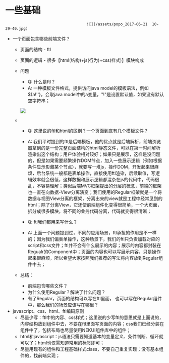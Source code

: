 # 一些基础

                                        ![](/assets/popo_2017-06-21  10-29-40.jpg)

* 一个页面包含哪些前端文件？
  * 页面的结构 - ftl
  * 页面的逻辑 - 很多【html\(结构\)+js\(行为\)+css\(样式\)】模块构成
  * 问题
    * Q: 什么是ftl？
    * A: 一种模板文件格式，提供访问java model的模板语法，例如${a!''}，会取java model中的a变量，"!"是设置默认值，如果没有默认空字符串；

     ![](http://freemarker.org/images/overview.png)
  * * Q: 这里说的ftl和html的区别？一个页面到底有几个模板文件？
    * A: 我们平时提到的ftl是后端模板，他的优点就是后端解析，前端浏览器拿到的是一份完整页面结构的html静态文件，可以在第一时间解析渲染出这个结构；用户体验相对较好；如果只是展示，这样是没问题的，但是如果需要频繁操作DOM节点，加入一些展示逻辑（例如根据条件显示影藏某个节点），就要写一堆js，操作DOM，开发起来很麻烦，后台系统一般都是表单操作，直接使用ftl渲染，后续取值，写逻辑效率就会很低，这样数据和展示逻辑都混杂在js的代码中，代码很乱，不容易理解；类似后端MVC框架提出的分层的概念，前端的框架也一直在向数据-View分离演变；我们使用的Regular框架就是一个将数据与视图View分离的框架，分离出来的view就是工程中经常见到的html；除了分离View，它还使前端组件化变得很简单，一个大页面，拆分成很多模块，将不同的业务代码分离，代码就变得很清晰；


    * Q: ftl我们都用来写什么？
    * A: 上面一个问题提到过，不同的应用场景，ftl承担的作用是不一样的；因为我们偏表单操作，这种场景下，我们的ftl只负责加载对应的script和css文件；ftl并不会有什么展示的内容；展示的内容都封装在Regualr的Component中；页面的内容也可以写展示内容，只是操作起来很麻烦，所以希望大家按照我们推荐的写法将内容放到Regular组件中去；
  * 总结：
    * 前端包含哪些文件？
    * 为什么使用Regular？解决了什么问题？
    * 有了Regular，页面的结构可以写在ftl里面， 也可以写在Regular组件中，那么我们的场景应该写在哪里？
* javascript、css、html、ftl编码原则
  * 尽量少写：ftl中的内容、css样式；这里说的少写ftl的意思就是上面说的，内容结构放到组件中去，不要在ftl里面写页面的内容；css我们已经分装在组件中了，包括布局也尽量使用NEKUI组件库中的组件；
  * html和javascript：js语法只需要知道基本的变量定义、条件判断、循环就可以了；html也仅需知道常用的标签即可；
  * 尽量用现有的组件和工程基础样式class，不要自己重复实现；没有基本组件的，找前端实现；



